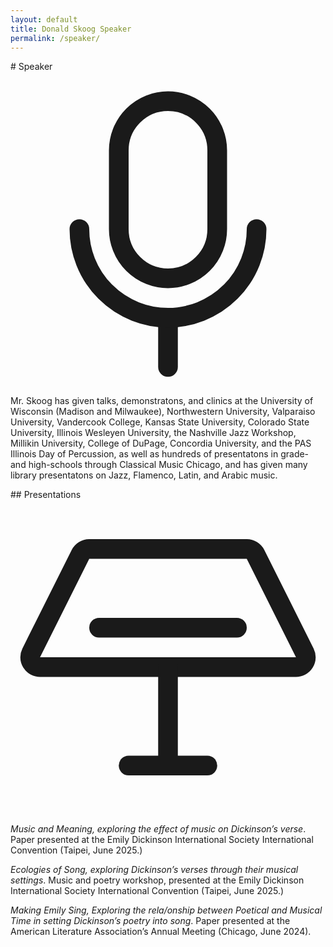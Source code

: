 ```yaml
---
layout: default
title: Donald Skoog Speaker
permalink: /speaker/
---
```


<section markdown=1>
# Speaker
  <div>
    <svg xmlns="http://www.w3.org/2000/svg" viewBox="0 0 256 256"><rect width="256" height="256" fill="none"/><rect x="88" y="24" width="80" height="144" rx="40" fill="none" stroke="currentColor" stroke-linecap="round" stroke-linejoin="round" stroke-width="16"/><line x1="128" y1="200" x2="128" y2="240" fill="none" stroke="currentColor" stroke-linecap="round" stroke-linejoin="round" stroke-width="16"/><path d="M200,128a72,72,0,0,1-144,0" fill="none" stroke="currentColor" stroke-linecap="round" stroke-linejoin="round" stroke-width="16"/></svg>
    <div>
      <p> Mr. Skoog has given talks, demonstratons, and clinics at the University of Wisconsin (Madison and Milwaukee), Northwestern University, Valparaiso University, Vandercook College, Kansas State University, Colorado State University, Illinois Wesleyen University, the Nashville Jazz Workshop, Millikin University, College of DuPage, Concordia University, and the PAS Illinois Day of Percussion, as well as hundreds of presentatons in grade- and high-schools through Classical Music Chicago, and has given many library presentatons on Jazz, Flamenco, Latin, and Arabic music.</p>
    </div>
  </div>
## Presentations
  <div>
    <svg xmlns="http://www.w3.org/2000/svg" viewBox="0 0 256 256"><rect width="256" height="256" fill="none"/><path d="M24,136a8,8,0,0,1-7.16-11.58l40-80A8,8,0,0,1,64,40H192a8,8,0,0,1,7.16,4.42l40,80A8,8,0,0,1,232,136Z" fill="none" stroke="currentColor" stroke-linecap="round" stroke-linejoin="round" stroke-width="16"/><line x1="72" y1="104" x2="184" y2="104" fill="none" stroke="currentColor" stroke-linecap="round" stroke-linejoin="round" stroke-width="16"/><line x1="128" y1="136" x2="128" y2="216" fill="none" stroke="currentColor" stroke-linecap="round" stroke-linejoin="round" stroke-width="16"/><line x1="96" y1="216" x2="160" y2="216" fill="none" stroke="currentColor" stroke-linecap="round" stroke-linejoin="round" stroke-width="16"/></svg>
    <div>
      <p><i>Music and Meaning, exploring the effect of music on Dickinson’s verse</i>. Paper presented at the Emily Dickinson International Society International Convention (Taipei, June 2025.)</p>
      <p><i>Ecologies of Song, exploring Dickinson’s verses through their musical settings</i>. Music and poetry workshop, presented at the Emily Dickinson International Society International Convention (Taipei, June 2025.)</p>
      <p><i>Making Emily Sing, Exploring the rela/onship between Poetical and Musical Time in setting Dickinson’s poetry into song</i>. Paper presented at the American Literature Association’s Annual Meeting (Chicago, June 2024).</p>
    </div>
  </div>

</section>
